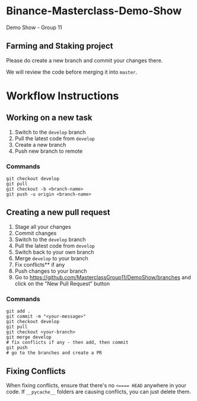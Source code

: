 # Binance-Masterclass-Demo-Show
Demo Show - Group 11
## Farming and Staking project
Please do create a new branch and commit your changes there.

We will review the code before merging it into `master`.

# Workflow Instructions

## Working on a new task
1. Switch to the `develop` branch
2. Pull the latest code from `develop`
3. Create a new branch
4. Push new branch to remote

### Commands
```
git checkout develop
git pull
git checkout -b <branch-name>
git push -u origin <branch-name>
```

## Creating a new pull request
1. Stage all your changes
2. Commit changes
3. Switch to the `develop` branch
4. Pull the latest code from `develop`
5. Switch back to your own branch
6. Merge `develop` to your branch
7. Fix conflicts** if any
8. Push changes to your branch
9. Go to https://github.com/MasterclassGroup11/DemoShow/branches and click on the "New Pull Request" button

### Commands
```
git add .
git commit -m "<your-message>"
git checkout develop
git pull
git checkout <your-branch>
git merge develop
# fix conflicts if any - then add, then commit
git push
# go to the branches and create a PR
```

## Fixing Conflicts
When fixing conflicts, ensure that there's no `<==== HEAD` anywhere in your code. If `__pycache__` folders are causing conflicts, you can just delete them.
